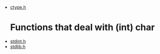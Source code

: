 * [ctype.h](https://www.tutorialspoint.com/c_standard_library/ctype_h.htm)
  # Functions that deal with (int) char
* [stdint.h](https://cplusplus.com/reference/cstdint/)
* [stdlib.h](https://www.tutorialspoint.com/c_standard_library/stdlib_h.htm)

